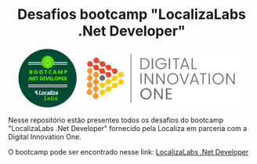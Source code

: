 <center><h1>Desafios bootcamp "LocalizaLabs .Net Developer"</h1></center>

<p align="center">
<img src="./assets/logo-localiza.png" alt="" height="120" /><img src="./assets/logo-DIO.png" alt="" height="120" />
</p>



<p>Nesse repositório estão presentes todos os desafios do bootcamp "LocalizaLabs .Net Developer" fornecido pela Localiza em parceria com a Digital Innovation One.</p>

O bootcamp pode ser encontrado nesse link: [LocalizaLabs .Net Developer](https://web.digitalinnovation.one/track/localizalabs-net-developer)
